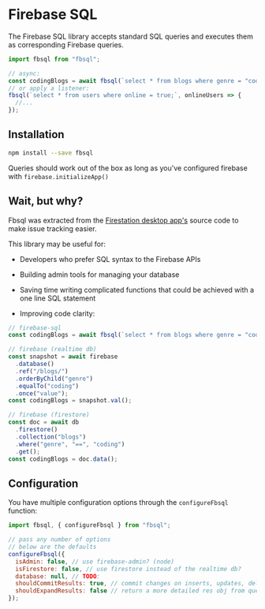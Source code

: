 # Firebase SQL

The Firebase SQL library accepts standard SQL queries and executes them as corresponding Firebase queries.

```javascript
import fbsql from "fbsql";

// async:
const codingBlogs = await fbsql(`select * from blogs where genre = "coding";`);
// or apply a listener:
fbsql(`select * from users where online = true;`, onlineUsers => {
  //...
});
```

## Installation

```bash
npm install --save fbsql
```

Queries should work out of the box as long as you've configured firebase with `firebase.initializeApp()`

## Wait, but why?

Fbsql was extracted from the [Firestation desktop app's](https://github.com/JoeRoddy/firestation/) source code to make issue tracking easier.

This library may be useful for:

- Developers who prefer SQL syntax to the Firebase APIs
- Building admin tools for managing your database
- Saving time writing complicated functions that could be achieved with a one line SQL statement

- Improving code clarity:

```js
// firebase-sql
const codingBlogs = await fbsql(`select * from blogs where genre = "coding";`);

// firebase (realtime db)
const snapshot = await firebase
  .database()
  .ref("/blogs/")
  .orderByChild("genre")
  .equalTo("coding")
  .once("value");
const codingBlogs = snapshot.val();

// firebase (firestore)
const doc = await db
  .firestore()
  .collection("blogs")
  .where("genre", "==", "coding")
  .get();
const codingBlogs = doc.data();
```

## Configuration

You have multiple configuration options through the `configureFbsql` function:

```javascript
import fbsql, { configureFbsql } from "fbsql";

// pass any number of options
// below are the defaults
configureFbsql({
  isAdmin: false, // use firebase-admin? (node)
  isFirestore: false, // use firestore instead of the realtime db?
  database: null, // TODO:
  shouldCommitResults: true, // commit changes on inserts, updates, deletes?
  shouldExpandResults: false // return a more detailed res obj from queries?
});
```
